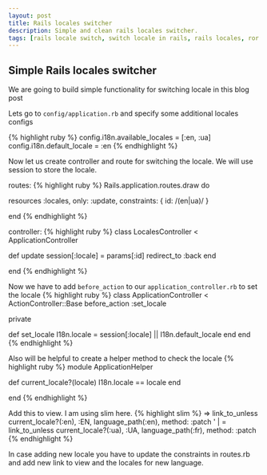 ```yaml
---
layout: post
title: Rails locales switcher
description: Simple and clean rails locales switcher.
tags: [rails locale switch, switch locale in rails, rails locales, ror locales, ror locales switch]
---
```


Simple Rails locales switcher
-

We are going to build simple functionality for switching locale in this blog post

Lets go to `config/application.rb` and specify some additional locales configs

{% highlight ruby %}
config.i18n.available_locales = [:en, :ua]
config.i18n.default_locale = :en
{% endhighlight %}

Now let us create controller and route for switching the locale. We will use session to store the locale.

routes:
{% highlight ruby %}
Rails.application.routes.draw do

  resources :locales, only: :update, constraints: { id: /(en|ua)/ }

end
{% endhighlight %}

controller:
{% highlight ruby %}
class LocalesController < ApplicationController

  def update
    session[:locale] = params[:id]
    redirect_to :back
  end

end
{% endhighlight %}

Now we have to add `before_action` to our `application_controller.rb` to set the locale
{% highlight ruby %}
class ApplicationController < ActionController::Base
  before_action :set_locale

  private

  def set_locale
    I18n.locale = session[:locale] || I18n.default_locale
  end
end
{% endhighlight %}

Also will be helpful to create a helper method to check the locale
{% highlight ruby %}
module ApplicationHelper

  def current_locale?(locale)
    I18n.locale == locale
  end

end
{% endhighlight %}

Add this to view. I am using slim here.
{% highlight slim %}
=> link_to_unless current_locale?(:en), :EN, language_path(:en), method: :patch
' |
= link_to_unless current_locale?(:ua), :UA, language_path(:fr), method: :patch
{% endhighlight %}

In case adding new locale you have to update the constraints in routes.rb and add new link to view and the locales for new language.
